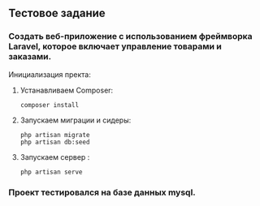 ## Тестовое задание
### Создать веб-приложение с использованием фреймворка Laravel, которое включает управление товарами и заказами.

Инициализация пректа:
1. Устанавливаем Composer:

    ```
    composer install
    ```
2. Запускаем миграции и сидеры:
   ```
   php artisan migrate
   php artisan db:seed
   ```
   
3. Запускаем сервер :

    ```
    php artisan serve
    ```

### Проект тестировался на базе данных mysql.
